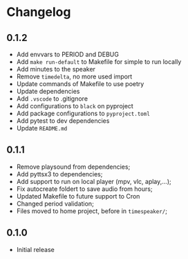 # Changelog

## 0.1.2

- Add envvars to PERIOD and DEBUG
- Add `make run-default` to Makefile for simple to run locally
- Add minutes to the speaker 
- Remove `timedelta`, no more used import
- Update commands of Makefile to use poetry 
- Update dependencies
- Add `.vscode` to .gitignore 
- Add configurations to `black` on pyproject
- Add package configurations to `pyproject.toml`
- Add pytest to dev dependencies
- Update `README.md` 

## 0.1.1

- Remove playsound from dependencies;
- Add pyttsx3 to dependencies;
- Add support to run on local player (mpv, vlc, aplay,...);
- Fix autocreate foldert to save audio from hours;
- Updated Makefile to future support to Cron
- Changed period validation;
- Files moved to home project, before in `timespeaker/`;

## 0.1.0

* Initial release
